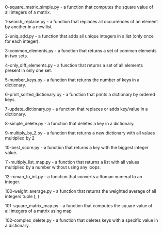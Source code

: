 
0-square_matrix_simple.py - a function that computes the square value of all integers of a matrix.


1-search_replace.py - a function that replaces all occurrences of an element by another in a new list.


2-uniq_add.py - a function that adds all unique integers in a list (only once for each integer).


3-common_elements.py - a function that returns a set of common elements in two sets.


4-only_diff_elements.py - a function that returns a set of all elements present in only one set.


5-number_keys.py - a function that returns the number of keys in a dictionary.


6-print_sorted_dictionary.py - a function that prints a dictionary by ordered keys.


7-update_dictionary.py - a function that replaces or adds key/value in a dictionary.


8-simple_delete.py - a function that deletes a key in a dictionary.


9-multiply_by_2.py - a function that returns a new dictionary with all values multiplied by 2


10-best_score.py - a function that returns a key with the biggest integer value.


11-multiply_list_map.py - a function that returns a list with all values multiplied by a number without using any loops.


12-roman_to_int.py -  a function that converts a Roman numeral to an integer.


100-weight_average.py - a function that returns the weighted average of all integers tuple (<score>, <weight>)
  
  
  101-square_matrix_map.py - a function that computes the square value of all integers of a matrix using map
  
  
  102-complex_delete.py - a function that deletes keys with a specific value in a dictionary.
  
  
